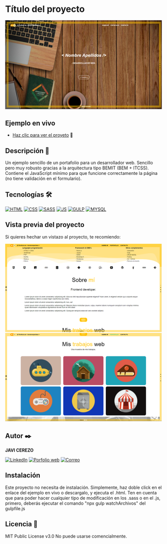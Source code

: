 # Título del proyecto
![Captura del proyecto](https://raw.githubusercontent.com/javicerezo/ejemplo-portafolio/master/src/assets/img/portafolio.png)

## Ejemplo en vivo
- [Haz clic para ver el proyeto](https://javicerezo.github.io/ejemplo-portafolio/) 🚀

## Descripción 📑
Un ejemplo sencillo de un portafolio para un desarrollador web. Sencillo pero muy robusto gracias a la arquitectura tipo BEMIT (BEM + ITCSS). Contiene el JavaScript mínimo para que funcione correctamente la página (no tiene validación en el formulario).

## Tecnologías 🛠
<!-- Iconos sacados de y https://github.com/alexandresanlim/Badges4-README.md-Profile -->
[![HTML](https://img.shields.io/badge/HTML5-E34F26?style=for-the-badge&logo=html5&logoColor=white)](https://es.wikipedia.org/wiki/HTML5)
[![CSS](https://img.shields.io/badge/CSS3-1572B6?style=for-the-badge&logo=css3&logoColor=white)](https://es.wikipedia.org/wiki/CSS)
[![SASS](https://img.shields.io/badge/Sass-CC6699?style=for-the-badge&logo=sass&logoColor=white)](https://es.wikipedia.org/wiki/Sass)
[![JS](https://img.shields.io/badge/JavaScript-F7DF1E?style=for-the-badge&logo=javascript&logoColor=black)](https://es.wikipedia.org/wiki/JavaScript)
[![GULP](https://img.shields.io/badge/Gulp-CF4647?style=for-the-badge&logo=gulp&logoColor=white)](https://es.wikipedia.org/wiki/Gulp)
[![MYSQL](https://img.shields.io/badge/MySQL-005C84?style=for-the-badge&logo=mysql&logoColor=white)](https://es.wikipedia.org/wiki/MySQL)

## Vista previa del proyecto
Si quieres hechar un vistazo al proyecto, te recomiendo:

![Captura del proyecto](https://raw.githubusercontent.com/javicerezo/ejemplo-portafolio/master/src/assets/img/portafolio-2.png)
![Captura del proyecto](https://raw.githubusercontent.com/javicerezo/ejemplo-portafolio/master/src/assets/img/portafolio-3.png)

## Autor ✒️
**JAVI CEREZO** 

[![LinkedIn](https://img.shields.io/badge/LinkedIn-0077B5?style=for-the-badge&logo=linkedin&logoColor=white)](https://www.linkedin.com/in/javicerezo/)
[![Porfolio web](https://img.shields.io/badge/website-000000?style=for-the-badge&logo=About.me&logoColor=white)](https://javicerezo.netlify.app/)
[![Correo](https://img.shields.io/badge/Gmail-D14836?style=for-the-badge&logo=gmail&logoColor=white)](<mailto:jc.webmob@gmail.com>)

## Instalación 
Este proyecto no necesita de instalación. Simplemente, haz doble click en el enlace del ejemplo en vivo o descargalo, y ejecuta el .html.
Ten en cuenta que para poder hacer cualquier tipo de modificación en los .sass o en el .js, primero, deberás ejecutar el comando "npx gulp watchArchivos" del gulpfile.js
  
## Licencia 📄
MIT Public License v3.0
No puede usarse comencialmente.